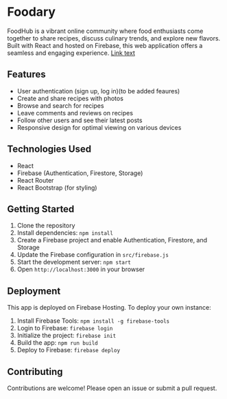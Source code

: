 # Foodary

FoodHub is a vibrant online community where food enthusiasts come together to share recipes, discuss culinary trends, and explore new flavors.
Built with React and hosted on Firebase, this web application offers a seamless and engaging experience.
[Link text](https://shantanu72-foodary.web.app/)
## Features

- User authentication (sign up, log in)(to be added feaures)
- Create and share recipes with photos
- Browse and search for recipes
- Leave comments and reviews on recipes
- Follow other users and see their latest posts
- Responsive design for optimal viewing on various devices

## Technologies Used

- React
- Firebase (Authentication, Firestore, Storage)
- React Router
- React Bootstrap (for styling)

## Getting Started

1. Clone the repository
2. Install dependencies: `npm install`
3. Create a Firebase project and enable Authentication, Firestore, and Storage
4. Update the Firebase configuration in `src/firebase.js`
5. Start the development server: `npm start`
6. Open `http://localhost:3000` in your browser

## Deployment

This app is deployed on Firebase Hosting. To deploy your own instance:

1. Install Firebase Tools: `npm install -g firebase-tools`
2. Login to Firebase: `firebase login`
3. Initialize the project: `firebase init`
4. Build the app: `npm run build`
5. Deploy to Firebase: `firebase deploy`

## Contributing

Contributions are welcome! Please open an issue or submit a pull request.
